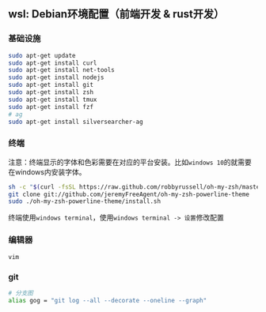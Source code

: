## wsl: Debian环境配置（前端开发 & rust开发）

### 基础设施

```sh
sudo apt-get update
sudo apt-get install curl
sudo apt-get install net-tools
sudo apt-get install nodejs
sudo apt-get install git
sudo apt-get install zsh
sudo apt-get install tmux
sudo apt-get install fzf
# ag
sudo apt-get install silversearcher-ag
```

### 终端

注意：终端显示的字体和色彩需要在对应的平台安装。比如`windows 10`的就需要在windows内安装字体。

```sh
sh -c "$(curl -fsSL https://raw.github.com/robbyrussell/oh-my-zsh/master/tools/install.sh)"
git clone git://github.com/jeremyFreeAgent/oh-my-zsh-powerline-theme
sudo ./oh-my-zsh-powerline-theme/install.sh 
```

终端使用`windows terminal`，使用`windows terminal -> 设置`修改配置

### 编辑器

`vim`

### git

```sh
# 分支图
alias gog = "git log --all --decorate --oneline --graph"
```
